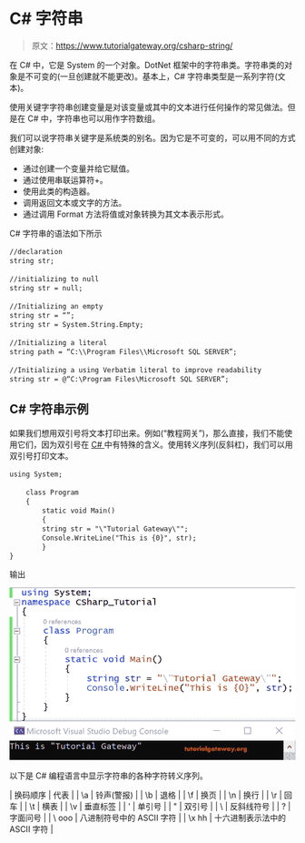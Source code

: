 # C# 字符串

> 原文：<https://www.tutorialgateway.org/csharp-string/>

在 C# 中，它是 System 的一个对象。DotNet 框架中的字符串类。字符串类的对象是不可变的(一旦创建就不能更改)。基本上，C# 字符串类型是一系列字符(文本)。

使用关键字字符串创建变量是对该变量或其中的文本进行任何操作的常见做法。但是在 C# 中，字符串也可以用作字符数组。

我们可以说字符串关键字是系统类的别名。因为它是不可变的，可以用不同的方式创建对象:

*   通过创建一个变量并给它赋值。
*   通过使用串联运算符+。
*   使用此类的构造器。
*   调用返回文本或文字的方法。
*   通过调用 Format 方法将值或对象转换为其文本表示形式。

C# 字符串的语法如下所示

```
//declaration
string str;

//initializing to null
string str = null;

//Initializing an empty 
string str = “”;
string str = System.String.Empty;

//Initializing a literal
string path = “C:\\Program Files\\Microsoft SQL SERVER”;

//Initializing a using Verbatim literal to improve readability 
string str = @“C:\Program Files\Microsoft SQL SERVER”;
```

## C# 字符串示例

如果我们想用双引号将文本打印出来。例如(“教程网关”)，那么直接，我们不能使用它们，因为双引号在 [C# ](https://www.tutorialgateway.org/csharp-tutorial/) 中有特殊的含义。使用转义序列\(反斜杠)，我们可以用双引号打印文本。

```
using System;

    class Program
    {
        static void Main()
        {
        string str = "\"Tutorial Gateway\"";
        Console.WriteLine("This is {0}", str);
        }
}
```

输出

![C# String 1](img/a2aad68596792225a6595e87cd9305a1.png)

以下是 C# 编程语言中显示字符串的各种字符转义序列。

| 换码顺序 | 代表 |
| \a | 铃声(警报) |
| \b | 退格 |
| \f | 换页 |
| \n | 换行 |
| \r | 回车 |
| \t | 横表 |
| \v | 垂直标签 |
| \' | 单引号 |
| \" | 双引号 |
| \\ | 反斜线符号 |
| \? | 字面问号 |
| \ ooo | 八进制符号中的 ASCII 字符 |
| \x hh | 十六进制表示法中的 ASCII 字符 |